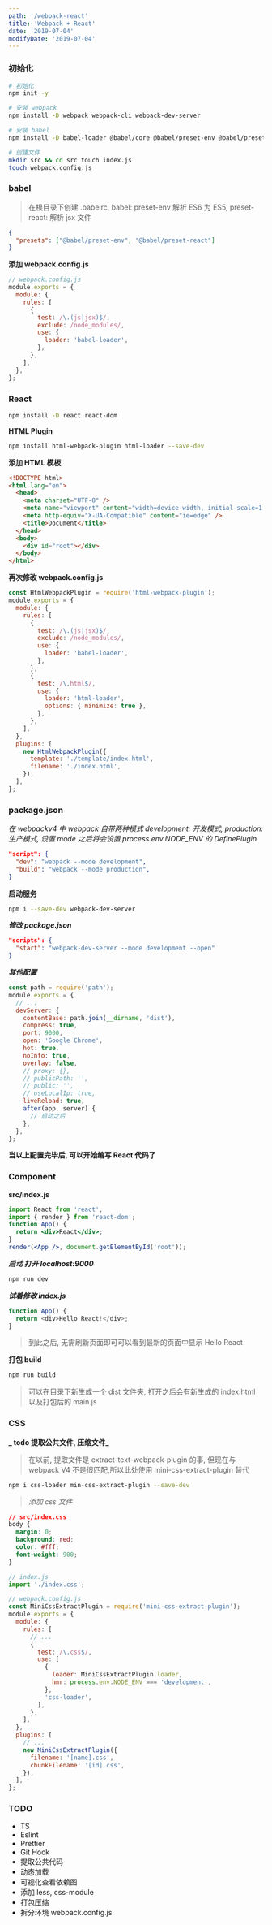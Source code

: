 ```yaml
---
path: '/webpack-react'
title: 'Webpack + React'
date: '2019-07-04'
modifyDate: '2019-07-04'
---
```

<!-- https://www.valentinog.com/blog/webpack/ -->
<!-- https://www.valentinog.com/blog/babel/#How_to_set_up_React_webpack_and_Babel_setting_up_webpack -->

<a name="初始化"></a>

### 初始化

```bash
# 初始化
npm init -y

# 安装 webpack
npm install -D webpack webpack-cli webpack-dev-server

# 安装 babel
npm install -D babel-loader @babel/core @babel/preset-env @babel/preset-react

# 创建文件
mkdir src && cd src touch index.js
touch webpack.config.js
```
<ant-divider></ant-divider>

<a name="babel"></a>

### babel

> 在根目录下创建 .babelrc, babel: preset-env 解析 ES6 为 ES5, preset-react: 解析 jsx 文件

```json
{
  "presets": ["@babel/preset-env", "@babel/preset-react"]
}
```

**添加 webpack.config.js**

```javascript
// webpack.config.js
module.exports = {
  module: {
    rules: [
      {
        test: /\.(js|jsx)$/,
        exclude: /node_modules/,
        use: {
          loader: 'babel-loader',
        },
      },
    ],
  },
};
```
<ant-divider></ant-divider>

<a name="React"></a>

### React

```bash
npm install -D react react-dom
```

**HTML Plugin**

```bash
npm install html-webpack-plugin html-loader --save-dev
```

**添加 HTML 模板**

```html
<!DOCTYPE html>
<html lang="en">
  <head>
    <meta charset="UTF-8" />
    <meta name="viewport" content="width=device-width, initial-scale=1.0" />
    <meta http-equiv="X-UA-Compatible" content="ie=edge" />
    <title>Document</title>
  </head>
  <body>
    <div id="root"></div>
  </body>
</html>
```

**再次修改 webpack.config.js**

```javascript
const HtmlWebpackPlugin = require('html-webpack-plugin');
module.exports = {
  module: {
    rules: [
      {
        test: /\.(js|jsx)$/,
        exclude: /node_modules/,
        use: {
          loader: 'babel-loader',
        },
      },
      {
        test: /\.html$/,
        use: {
          loader: 'html-loader',
          options: { minimize: true },
        },
      },
    ],
  },
  plugins: [
    new HtmlWebpackPlugin({
      template: './template/index.html',
      filename: './index.html',
    }),
  ],
};
```
<ant-divider></ant-divider>

<a name="package.json"></a>

### package.json

_在 webpackv4 中 webpack 自带两种模式 development: 开发模式, production: 生产模式, 设置 mode 之后将会设置 process.env.NODE_ENV 的 DefinePlugin_

```json
"script": {
  "dev": "webpack --mode development",
  "build": "webpack --mode production",
}
```

**启动服务**

```bash
npm i --save-dev webpack-dev-server
```

**_修改 package.json_**

```json
"scripts": {
  "start": "webpack-dev-server --mode development --open"
}
```

**_其他配置_**

```javascript
const path = require('path');
module.exports = {
  // ...
  devServer: {
    contentBase: path.join(__dirname, 'dist'),
    compress: true,
    port: 9000,
    open: 'Google Chrome',
    hot: true,
    noInfo: true,
    overlay: false,
    // proxy: {},
    // publicPath: '',
    // public: '',
    // useLocalIp: true,
    liveReload: true,
    after(app, server) {
      // 启动之后
    },
  },
};
```

**当以上配置完毕后, 可以开始编写 React 代码了**

<ant-divider></ant-divider>

<a name="Component"></a>

### Component

**src/index.js**

```jsx
import React from 'react';
import { render } from 'react-dom';
function App() {
  return <div>React</div>;
}
render(<App />, document.getElementById('root'));
```

**_启动 打开 localhost:9000_**

```bash
npm run dev
```

_**试着修改 index.js**_

```javascript
function App() {
  return <div>Hello React!</div>;
}
```

> 到此之后, 无需刷新页面即可可以看到最新的页面中显示 Hello React

**打包 build**

```bash
npm run build
```

> 可以在目录下新生成一个 dist 文件夹, 打开之后会有新生成的 index.html 以及打包后的 main.js

<ant-divider></ant-divider>

<a name="CSS"></a>

### CSS

**_ todo 提取公共文件, 压缩文件_**

> 在以前, 提取文件是 extract-text-webpack-plugin 的事, 但现在与 webpack V4 不是很匹配,所以此处使用 mini-css-extract-plugin 替代

```bash
npm i css-loader min-css-extract-plugin --save-dev
```

> _添加 css 文件_

```css
// src/index.css
body {
  margin: 0;
  background: red;
  color: #fff;
  font-weight: 900;
}
```

```javascript
// index.js
import './index.css';
```

```javascript
// webpack.config.js
const MiniCssExtractPlugin = require('mini-css-extract-plugin');
module.exports = {
  module: {
    rules: [
      // ...
      {
        test: /\.css$/,
        use: [
          {
            loader: MiniCssExtractPlugin.loader,
            hmr: process.env.NODE_ENV === 'development',
          },
          'css-loader',
        ],
      },
    ],
  },
  plugins: [
    // ...
    new MiniCssExtractPlugin({
      filename: '[name].css',
      chunkFilename: '[id].css',
    }),
  ],
};
```

<ant-divider></ant-divider>

<a name="TODO"></a>

### TODO

- TS
- Eslint
- Prettier
- Git Hook
- 提取公共代码
- 动态加载
- 可视化查看依赖图
- 添加 less, css-module
- 打包压缩
- 拆分环境 webpack.config.js

